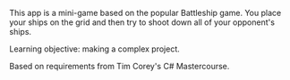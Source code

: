This app is a mini-game based on the popular Battleship game. 
You place your ships on the grid and then try to shoot down 
all of your opponent's ships. 

Learning objective: making a complex project.

Based on requirements from Tim Corey's C# Mastercourse.
